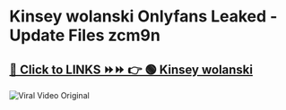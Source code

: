 
 # Kinsey wolanski Onlyfans Leaked - Update Files zcm9n

## <h2><a href="https://clipsfans.com/Kinsey_wolanski&ref=git">🔗 Click to LINKS ⏩⏩ 👉 🟢 Kinsey wolanski </a></h2>

<a href="https://clipsfans.com/Kinsey_wolanski&ref=git" rel="nofollow" data-target="animated-image.originalLink"><img src="https://i.ibb.co.com/xMMVF88/686577567.gif" alt="Viral Video Original" style="max-width: 100%; display: inline-block;" data-target="animated-image.originalImage"></a>

